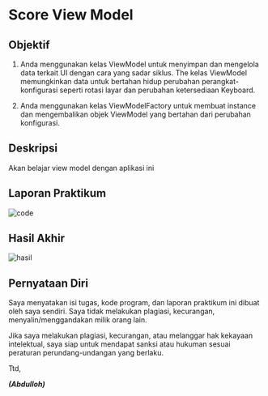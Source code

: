 # Score View Model

## Objektif
1. Anda menggunakan kelas ViewModel untuk menyimpan dan mengelola data terkait UI dengan cara yang sadar siklus. The kelas ViewModel memungkinkan data untuk bertahan hidup perubahan perangkat-konfigurasi seperti rotasi layar dan perubahan ketersediaan Keyboard.

2. Anda menggunakan kelas ViewModelFactory untuk membuat instance dan mengembalikan objek ViewModel yang bertahan dari perubahan konfigurasi.

## Deskripsi
Akan belajar view model dengan aplikasi ini

## Laporan Praktikum

![code](img/samplecode.PNG)


## Hasil Akhir

![hasil](img/test.gif)


## Pernyataan Diri

Saya menyatakan isi tugas, kode program, dan laporan praktikum ini dibuat oleh saya sendiri. Saya tidak melakukan plagiasi, kecurangan, menyalin/menggandakan milik orang lain.

Jika saya melakukan plagiasi, kecurangan, atau melanggar hak kekayaan intelektual, saya siap untuk mendapat sanksi atau hukuman sesuai peraturan perundang-undangan yang berlaku.

Ttd,

***(Abdulloh)***
